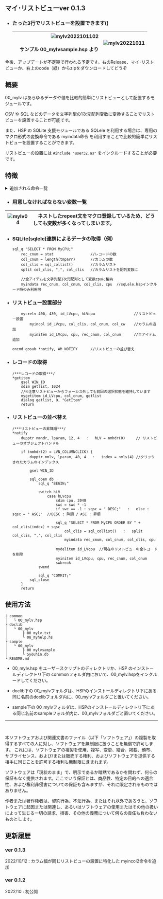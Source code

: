## マイ･リストビューver 0.1.3

* ### たった3行でリストビューを設置できます()

	![mylv2022101102](https://user-images.githubusercontent.com/83401251/195083576-ff66d6e6-fc37-4ec7-a913-543aa6f75d3b.png)<br><br>　サンプル 00_mylvsample.hsp より | ![mylv20221011](https://user-images.githubusercontent.com/83401251/195083006-a499adee-a00d-4e33-9066-2b5a7e2ef537.png)
	---: | ---

今後、アップデートが不定期で行われる予定です。右のRelease、マイ･リストビューか、右上のcode（緑）からzipをダウンロードしてどうぞ

## 概要

00_mylv はあらゆるデータや値を比較的簡単にリストビューとして配置するモジュールです。

CSV や SQL などのデータを文字列型の1次元配列変数に変換することでリストビューを設置することが可能です。

また、HSP の SQLite 支援モジュールである SQLele を利用する場合は、専用のマクロ形式の変換命令である myindata命令 を利用することで比較的簡単にリストビューを設置することができます。

リストビューの設置には `#include "user32.as"` をインクルードすることが必要です。

## 特徴

<details>
<summary>追加される命令一覧</summary>

~~~ java
//SQLのデータを文字列型1次元配列変数に変換･出力
myindata rec_num, col_num, col_list, rec_data
//p1 : レコードの数
//p2 : カラムの数
//p3 : カラムを格納した文字列型配列変数
//p4 : レコードを受け取る文字列型配列変数

//リストビュー設置
mycrelv X, Y, ObjID, Objhwnd
//p1,p2 : Xサイズ,Yサイズ
//p3 : オブジェクトIDを受け取る変数
//p4 : オブジェクトハンドルを受け取る変数

//リストビューにカラムを個別指定で追加
myincol ObjID, col_list, col_num, col_w, (p5 = 0)
//p1 : リストビューのオブジェクトID
//p2 : カラムを格納した配列変数
//p3 : カラムの数
//p4 : カラムの幅を格納した配列変数
//p5(0) : 0=左揃え / 1=右揃え / 2=中央揃え

//リストビューにカラムを同一指定で追加
myincol2 ObjID, col_list, col_num, (p4 = 75), (p5 = 0)
//p1 : 設置したリストビューのオブジェクトID
//p2 : カラムを格納した配列変数
//p3 : カラムの数
//p4 : カラムの幅(整数)
//p5 : 0=左揃え / 1=右揃え / 2=中央揃え

//リストビューにレコードを追加
myinitem ObjID, rec_data, rec_num, col_num
//p1 : リストビューのオブジェクトID
//p2 : レコードを格納した配列変数
//p3 : レコードの数
//p4 : カラムの数

//リストビューのアイテムの文字列取得
mygetitem ObjID, col_num, gettext
//p1 : リストビューのオブジェクトID
//p2 : カラムの数
//p3 : 取得文字列を格納する文字列型変数

//リストビューアイテムの削除
mydelitem ObjID
//p1 : リストビューのオブジェクトID
~~~

</details>


* ### 用意しなければならない変数一覧
![mylv04](https://user-images.githubusercontent.com/83401251/195087503-a21b35ae-8bbe-4cf2-99f7-1ad34fb70cf7.png)| 　ネストしたrepeat文をマクロ登録しているため、どうしても変数が多くなってしまいます。
--- | :---


* ### SQLite(sqlele)連携によるデータの取得（例）
	~~~ hsp
	sql_q "SELECT * FROM MyCPU;"
		rec_cnum = stat					//レコードの数
		col_cnum = length(tmparr)		//カラムの数
		col_clis = sql_collist()		//カラムリスト
		split col_clis, ",", col_clis	//カラムリストを配列変数に

		//全アイテムを文字列型1次元配列として変数cpuに格納
		myindata rec_cnum, col_cnum, col_clis, cpu	//sqLele.hspインクルード時のみ利用可
	~~~

* ### リストビュー設置部分
	~~~ hsp
		mycrelv 400, 430, id_LVcpu, hLVcpu					//リストビュー設置
			myincol id_LVcpu, col_clis, col_cnum, col_cw	//カラムの追加
			myinitem id_LVcpu, cpu, rec_cnum, col_cnum		//全アイテム追加

	oncmd gosub *notify, WM_NOTIFY		//リストビューの並び替え
	~~~

* ### レコードの取得
	~~~ hsp
	/***レコードの取得***/
	*getitem
		gsel WIN_ID
		sdim getlist, 1024
		//※注意リストビューからフォーカス外しても前回の選択状態を維持しています
		mygetitem id_LVcpu, col_cnum, getlist
		dialog getlist, 0, "GetItem"
		return
	~~~

* ### リストビューの並べ替え
	~~~ hsp
	/***リストビューの昇降順***/
	*notify
		dupptr nmhdr, lparam, 12, 4   :   hLV = nmhdr(0)	 // リストビューのオブジェクトハンドル

		if (nmhdr(2) = LVN_COLUMNCLICK) {
			dupptr nmlv, lparam, 40, 4   :   index = nmlv(4) //クリックされたカラムのインデックス

			gsel WIN_ID

			sql_open db
				sql_q "BEGIN;"

				switch hLV
					case hLVcpu
						sdim cpu, 2048
						swc = swc * -1
						if swc == -1 : sqsc = " DESC;"   :   else : sqsc = " ASC;"  //DESC : 降順 / ASC : 昇順

						sql_q "SELECT * FROM MyCPU ORDER BY " + col_clis(index) + sqsc
							col_clis = sql_collist()   :   split col_clis, ",", col_clis
							myindata rec_cnum, col_cnum, col_clis, cpu

						mydelitem id_LVcpu	//現在のリストビューの全レコードを削除
						myinitem id_LVcpu, cpu, rec_cnum, col_cnum
						swbreak
				swend

				sql_q "COMMIT;"
			sql_close
		}
		return
	~~~

## 使用方法

~~~
├ common
│   └ 00_mylv.hsp
├ doclib
│   └ 00_mylv
│       ├ 00_mylv.txt
│       └ 08_myhelp.hs
├ sample
│   └ 00_mylv
│       ├ 00_mylvsample
│       └ Syouhin.db
└ README.md
~~~
* 00_mylv.hsp をユーザースクリプトのディレクトリか、HSP のインストールディレクトリ下の commonフォルダ内において、00_mylv.hspをインクルードしてください。

* doclib下の 00_mylvフォルダは、HSPのインストールディレクトリ下にある同じ名前のdoclibフォルダ内に、00_mylvフォルダごと置いてください。

* sample下の 00_mylvフォルダは、HSPのインストールディレクトリ下にある同じ名前のsampleフォルダ内に、00_mylvフォルダごと置いてください。

---
<br />

本ソフトウェアおよび関連文書のファイル（以下「ソフトウェア」）の複製を取得するすべての人に対し、ソフトウェアを無制限に扱うことを無償で許可します。
これには、ソフトウェアの複製を使用、複写、変更、結合、掲載、頒布、サブライセンス、および/または販売する権利、およびソフトウェアを提供する相手に同じことを許可する権利も無制限に含まれます。

ソフトウェアは「現状のまま」で、明示であるか暗黙であるかを問わず、何らの保証もなく提供されます。ここでいう保証とは、商品性、特定の目的への適合性、および権利非侵害についての保証も含みますが、それに限定されるものではありません。

作者または著作権者は、契約行為、不法行為、またはそれ以外であろうと、ソフトウェアに起因または関連し、あるいはソフトウェアの使用またはその他の扱いによって生じる一切の請求、損害、その他の義務について何らの責任も負わないものとします。

## 更新履歴

### ver 0.1.3
2022/10/12 : カラム幅が同じリストビューの設置に特化した myincol2命令を追加

### ver 0.1.2
2022/10 : 初公開